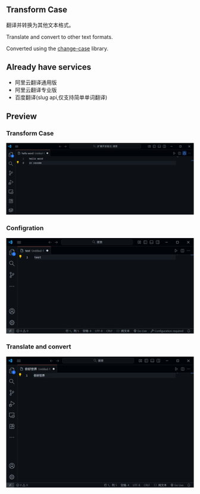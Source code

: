 ## Transform Case

翻译并转换为其他文本格式。

Translate and convert to other text formats.

Converted using the [change-case](https://www.npmjs.com/package/change-case) library.

## Already have services

* 阿里云翻译通用版
* 阿里云翻译专业版
* 百度翻译(slug api,仅支持简单单词翻译)

## Preview

### Transform Case
![transform case](/img/feature.gif)

### Configration
![config translate](/img/feature2.gif)

### Translate and convert
![translate and transfrom case](/img/feature3.gif)

